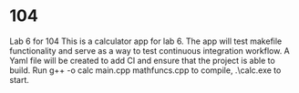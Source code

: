# 104
Lab 6 for 104
This is a calculator app for lab 6. The app will test makefile functionality and serve as a way to test continuous integration workflow. A Yaml file will be created to add CI and ensure that the project is able to build. Run g++ -o calc main.cpp mathfuncs.cpp to compile, .\calc.exe to start.
